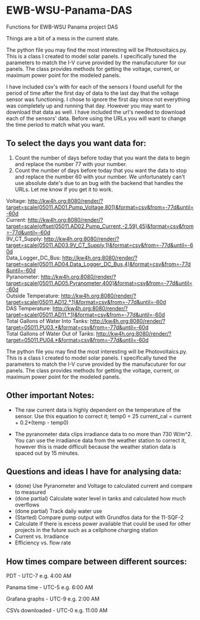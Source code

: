 # EWB-WSU-Panama-DAS
Functions for EWB-WSU Panama project DAS

Things are a bit of a mess in the current state.

The python file you may find the most interesting will be Photovoltaics.py. This is a class I created to model solar panels. I specifically tuned the parameters to match the I-V curve provided by the manufacuturer for our panels. The class provides methods for getting the voltage, current, or maximum power point for the modeled panels.

I have included csv's with for each of the sensors I found usefull for the period of time after the first day of data to the last day that the voltage sensor was functioning. I chose to ignore the first day since not everything was completely up and running that day. However you may want to download that data as well. I have included the url's needed to download each of the sensors' data. Before using the URLs you will want to change the time period to match what you want. 

## To select the days you want data for:
1. Count the number of days before today that you want the data to begin and replace the number 77 with your number.
2. Count the number of days before today that you want the data to stop and replace the number 60 with your number.
We unfortunately can't use absolute date's due to an bug with the backend that handles the URLs. Let me know if you get it to work.

Voltage: http://kw4h.org:8080/render/?target=scale(05011.AD01.Pump_Voltage,801)&format=csv&from=-77d&until=-60d<br />
Current: http://kw4h.org:8080/render/?target=scale(offset(05011.AD02.Pump_Current,-2.59),45)&format=csv&from=-77d&until=-60d<br />
9V_CT_Supply: http://kw4h.org:8080/render/?target=scale(05011.AD03.9V_CT_Supply,1)&format=csv&from=-77d&until=-60d<br />
Data_Logger_DC_Bus: http://kw4h.org:8080/render/?target=scale(05011.AD04.Data_Logger_DC_Bus,4)&format=csv&from=-77d&until=-60d<br />
Pyranometer: http://kw4h.org:8080/render/?target=scale(05011.AD05.Pyranometer,400)&format=csv&from=-77d&until=-60d<br />
Outside Temperature: http://kw4h.org:8080/render/?target=scale(05011.AD12.*,1)&format=csv&from=-77d&until=-60d<br />
DAS Temperature: http://kw4h.org:8080/render/?target=scale(05011.AD11.*,1)&format=csv&from=-77d&until=-60d<br />
Total Gallons of Water Into Tanks: http://kw4h.org:8080/render/?target=05011.PU03.*&format=csv&from=-77d&until=-60d<br />
Total Gallons of Water Out of Tanks: http://kw4h.org:8080/render/?target=05011.PU04.*&format=csv&from=-77d&until=-60d<br />

The python file you may find the most interesting will be Photovoltaics.py. This is a class I created to model solar panels. I specifically tuned the parameters to match the I-V curve provided by the manufacuturer for our panels. The class provides methods for getting the voltage, current, or maximum power point for the modeled panels.

## Other important Notes:

* The raw current data is highly dependent on the temperature of the sensor. 
Use this equation to correct it;
temp0 = 25
current_cal = current + 0.2*(temp - temp0)

* The pyranometer data clips irradiance data to no more than 730 W/m^2.
You can use the irradiance data from the weather station to correct it, however this is made difficult because the weather station data is spaced out by 15 minutes.

## Questions and ideas I have for analysing data:

* (done) Use Pyranometer and Voltage to calculated current and compare to measured
* (done partial) Calculate water level in tanks and calculated how much overflows
* (done partial) Track daily water use
* (Started) Compare pump output with Grundfos data for the 11-SQF-2
* Calculate if there is excess power available that could be used for other projects in the future such as a cellphone charging station
* Current vs. Irradiance
* Efficiency vs. flow rate


## How times compare between different sources:

PDT -             UTC-7    e.g. 4:00 AM 

Panama time -     UTC-5    e.g. 6:00 AM 

Grafana graphs -  UTC-9    e.g. 2:00 AM 

CSVs downloaded - UTC-0    e.g. 11:00 AM 
